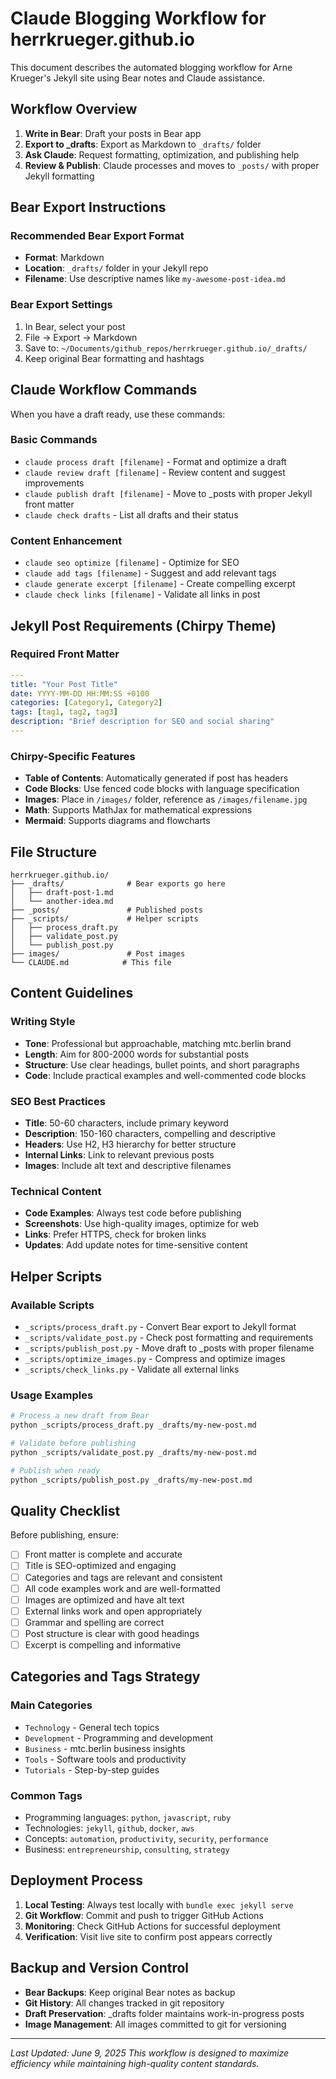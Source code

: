 # Claude Blogging Workflow for herrkrueger.github.io

This document describes the automated blogging workflow for Arne Krueger's Jekyll site using Bear notes and Claude assistance.

## Workflow Overview

1. **Write in Bear**: Draft your posts in Bear app
2. **Export to _drafts**: Export as Markdown to `_drafts/` folder
3. **Ask Claude**: Request formatting, optimization, and publishing help
4. **Review & Publish**: Claude processes and moves to `_posts/` with proper Jekyll formatting

## Bear Export Instructions

### Recommended Bear Export Format
- **Format**: Markdown
- **Location**: `_drafts/` folder in your Jekyll repo
- **Filename**: Use descriptive names like `my-awesome-post-idea.md`

### Bear Export Settings
1. In Bear, select your post
2. File → Export → Markdown
3. Save to: `~/Documents/github_repos/herrkrueger.github.io/_drafts/`
4. Keep original Bear formatting and hashtags

## Claude Workflow Commands

When you have a draft ready, use these commands:

### Basic Commands
- `claude process draft [filename]` - Format and optimize a draft
- `claude review draft [filename]` - Review content and suggest improvements  
- `claude publish draft [filename]` - Move to _posts with proper Jekyll front matter
- `claude check drafts` - List all drafts and their status

### Content Enhancement
- `claude seo optimize [filename]` - Optimize for SEO
- `claude add tags [filename]` - Suggest and add relevant tags
- `claude generate excerpt [filename]` - Create compelling excerpt
- `claude check links [filename]` - Validate all links in post

## Jekyll Post Requirements (Chirpy Theme)

### Required Front Matter
```yaml
---
title: "Your Post Title"
date: YYYY-MM-DD HH:MM:SS +0100
categories: [Category1, Category2]
tags: [tag1, tag2, tag3]
description: "Brief description for SEO and social sharing"
---
```

### Chirpy-Specific Features
- **Table of Contents**: Automatically generated if post has headers
- **Code Blocks**: Use fenced code blocks with language specification
- **Images**: Place in `/images/` folder, reference as `/images/filename.jpg`
- **Math**: Supports MathJax for mathematical expressions
- **Mermaid**: Supports diagrams and flowcharts

## File Structure

```
herrkrueger.github.io/
├── _drafts/              # Bear exports go here
│   ├── draft-post-1.md
│   └── another-idea.md
├── _posts/               # Published posts
├── _scripts/             # Helper scripts
│   ├── process_draft.py
│   ├── validate_post.py
│   └── publish_post.py
├── images/               # Post images
└── CLAUDE.md            # This file
```

## Content Guidelines

### Writing Style
- **Tone**: Professional but approachable, matching mtc.berlin brand
- **Length**: Aim for 800-2000 words for substantial posts
- **Structure**: Use clear headings, bullet points, and short paragraphs
- **Code**: Include practical examples and well-commented code blocks

### SEO Best Practices
- **Title**: 50-60 characters, include primary keyword
- **Description**: 150-160 characters, compelling and descriptive
- **Headers**: Use H2, H3 hierarchy for better structure
- **Internal Links**: Link to relevant previous posts
- **Images**: Include alt text and descriptive filenames

### Technical Content
- **Code Examples**: Always test code before publishing
- **Screenshots**: Use high-quality images, optimize for web
- **Links**: Prefer HTTPS, check for broken links
- **Updates**: Add update notes for time-sensitive content

## Helper Scripts

### Available Scripts
- `_scripts/process_draft.py` - Convert Bear export to Jekyll format
- `_scripts/validate_post.py` - Check post formatting and requirements
- `_scripts/publish_post.py` - Move draft to _posts with proper filename
- `_scripts/optimize_images.py` - Compress and optimize images
- `_scripts/check_links.py` - Validate all external links

### Usage Examples
```bash
# Process a new draft from Bear
python _scripts/process_draft.py _drafts/my-new-post.md

# Validate before publishing
python _scripts/validate_post.py _drafts/my-new-post.md

# Publish when ready
python _scripts/publish_post.py _drafts/my-new-post.md
```

## Quality Checklist

Before publishing, ensure:
- [ ] Front matter is complete and accurate
- [ ] Title is SEO-optimized and engaging
- [ ] Categories and tags are relevant and consistent
- [ ] All code examples work and are well-formatted
- [ ] Images are optimized and have alt text
- [ ] External links work and open appropriately
- [ ] Grammar and spelling are correct
- [ ] Post structure is clear with good headings
- [ ] Excerpt is compelling and informative

## Categories and Tags Strategy

### Main Categories
- `Technology` - General tech topics
- `Development` - Programming and development
- `Business` - mtc.berlin business insights
- `Tools` - Software tools and productivity
- `Tutorials` - Step-by-step guides

### Common Tags
- Programming languages: `python`, `javascript`, `ruby`
- Technologies: `jekyll`, `github`, `docker`, `aws`
- Concepts: `automation`, `productivity`, `security`, `performance`
- Business: `entrepreneurship`, `consulting`, `strategy`

## Deployment Process

1. **Local Testing**: Always test locally with `bundle exec jekyll serve`
2. **Git Workflow**: Commit and push to trigger GitHub Actions
3. **Monitoring**: Check GitHub Actions for successful deployment
4. **Verification**: Visit live site to confirm post appears correctly

## Backup and Version Control

- **Bear Backups**: Keep original Bear notes as backup
- **Git History**: All changes tracked in git repository
- **Draft Preservation**: _drafts folder maintains work-in-progress posts
- **Image Management**: All images committed to git for versioning

---

*Last Updated: June 9, 2025*
*This workflow is designed to maximize efficiency while maintaining high-quality content standards.*